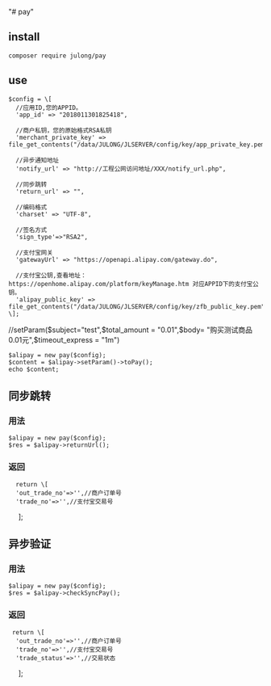 "# pay"  
## install 
    composer require julong/pay  
## use   

    $config = \[  
      //应用ID,您的APPID。
      'app_id' => "2018011301825418",  
  
      //商户私钥，您的原始格式RSA私钥  
      'merchant_private_key' => file_get_contents("/data/JULONG/JLSERVER/config/key/app_private_key.pem"),  
  
      //异步通知地址  
      'notify_url' => "http://工程公网访问地址/XXX/notify_url.php",  
  
      //同步跳转  
      'return_url' => "",  
  
      //编码格式  
      'charset' => "UTF-8",  
  
      //签名方式  
      'sign_type'=>"RSA2",  

      //支付宝网关  
      'gatewayUrl' => "https://openapi.alipay.com/gateway.do",   
 
      //支付宝公钥,查看地址：https://openhome.alipay.com/platform/keyManage.htm 对应APPID下的支付宝公钥。  
      'alipay_public_key' => file_get_contents("/data/JULONG/JLSERVER/config/key/zfb_public_key.pem"),  
    \];   
  //setParam($subject="test",$total_amount = "0.01",$body= "购买测试商品0.01元",$timeout_express = "1m")   
  
    $alipay = new pay($config); 
    $content = $alipay->setParam()->toPay();   
    echo $content;   
 
## 同步跳转    
### 用法   
    $alipay = new pay($config);    
    $res = $alipay->returnUrl();   
### 返回   
      return \[
      'out_trade_no'=>'',//商户订单号
      'trade_no'=>'',//支付宝交易号
      \];

## 异步验证    
### 用法   
    $alipay = new pay($config);    
    $res = $alipay->checkSyncPay();   
### 返回     
     return \[  
      'out_trade_no'=>'',//商户订单号  
      'trade_no'=>'',//支付宝交易号  
      'trade_status'=>'',//交易状态  
      \];   
 
